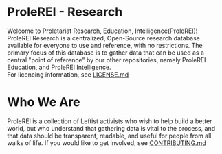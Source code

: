 # ProleREI - Research  

Welcome to Proletariat Research, Education, Intelligence(ProleREI)!  
ProleREI Research is a centralized, Open-Source research database available for everyone to use and reference, with no restrictions. The primary focus of this database is to gather data that can be used as a central "point of reference" by our other repositories, namely ProleREI Education, and ProleREI Intelligence.  
For licencing information, see [LICENSE.md](LICENSE.md)

# Who We Are  

ProleREI is a collection of Leftist activists who wish to help build a better world, but who understand that gathering data is vital to the process, and that data should be transparent, readable, and useful for people from all walks of life. If you would like to get involved, see [CONTRIBUTING.md](CONTRIBUTING.md)